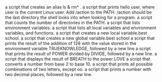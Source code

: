a script that creates an alias ls & rm* .
 a script that prints hello user, where user is the current Linux user.
Add /action to the PATH. /action should be the last directory the shell looks into when looking for a program.
a script that counts the number of directories in the PATH.
 a script that lists environment variables.
a script that lists all local variables and environment variables, and functions.
 a script that creates a new local variable.best school.
a script that creates a new global variable.best school 
a script that prints the result of the addition of 128 with the value stored in the environment variable TRUEKNOWLEDGE, followed by a new line
a script that prints the result of POWER divided by DIVIDE, followed by a new line.
a script that displays the result of BREATH to the power LOVE
 a script that converts a number from base 2 to base 10.
a script that prints all possible combinations of two letters, except oo.
 a script that prints a number with two decimal places, followed by a new line.
